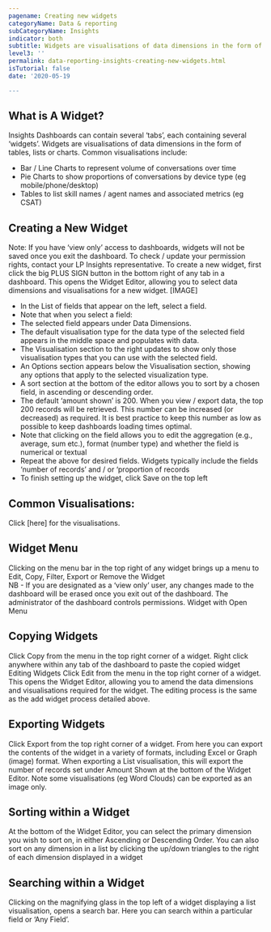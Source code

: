 ```yaml
---
pagename: Creating new widgets
categoryName: Data & reporting
subCategoryName: Insights
indicator: both
subtitle: Widgets are visualisations of data dimensions in the form of tables, lists or charts. 
level3: ''
permalink: data-reporting-insights-creating-new-widgets.html
isTutorial: false
date: '2020-05-19

---
```

## What is A Widget?
Insights Dashboards can contain several ‘tabs’, each containing several ‘widgets’. Widgets are visualisations of data dimensions in the form of tables, lists or charts. Common visualisations include:
* Bar / Line Charts to represent volume of conversations over time
* Pie Charts  to show proportions of conversations by device type (eg mobile/phone/desktop)
* Tables to list skill names / agent names and associated metrics (eg CSAT)

## Creating a New Widget
Note: If you have ‘view only’ access to dashboards, widgets will not be saved once you exit the dashboard. To check / update your permission rights, contact your LP Insights representative.
To create a new widget, first click the big PLUS SIGN button in the bottom right of any tab in a dashboard. 
This opens the Widget Editor, allowing you to select data dimensions and visualisations for a new widget.
[IMAGE]
* In the List of fields that appear on the left, select a field.
* Note that when you select a field:
* The selected field appears under Data Dimensions.
* The default visualisation type for the data type of the selected field appears in the middle space and populates with data.
* The Visualisation section to the right updates to show only those visualisation types that you can use with the selected field.
* An Options section appears below the Visualisation section, showing any options that apply to the selected visualization type.
* A sort section at the bottom of the editor allows you to sort by a chosen field, in ascending or descending order.
* The default ‘amount shown’ is 200. When you view / export data, the top 200 records will be retrieved. This number can be increased (or decreased) as required. It is best practice to keep this number as low as possible to keep dashboards loading times optimal. 
* Note that clicking on the field allows you to edit the aggregation (e.g., average, sum etc.), format (number type) and whether the field is numerical or textual
* Repeat the above for desired fields. Widgets typically include the fields ‘number of records’ and / or ‘proportion of records
* To finish setting up the widget, click Save on the top left

## Common Visualisations:
Click [here] for the visualisations.
 
## Widget Menu
Clicking on the menu bar in the top right of any widget brings up a menu to Edit, Copy, Filter, Export or Remove the Widget  
NB - If you are designated as a ‘view only’ user, any changes made to the dashboard will be erased once you exit out of the dashboard. The administrator of the dashboard controls permissions.
Widget with Open Menu

## Copying Widgets
Click Copy from the menu in the top right corner of a widget. Right click anywhere within any tab of the dashboard to paste the copied widget
Editing Widgets
Click Edit from the menu in the top right corner of a widget. This opens the Widget Editor, allowing you to amend the data dimensions and visualisations required for the widget. The editing process is the same as the add widget process detailed above.

## Exporting Widgets
Click Export from the top right corner of a widget. From here you can export the contents of the widget in a variety of formats, including Excel or Graph (image) format. When exporting a List visualisation, this will export the number of records set under Amount Shown at the bottom of the Widget Editor. Note some visualisations (eg Word Clouds) can be exported as an image only.

## Sorting within a Widget
At the bottom of the Widget Editor, you can select the primary dimension you wish to sort on, in either Ascending or Descending Order. You can also sort on any dimension in a list by clicking the up/down triangles to the right of each dimension displayed in a widget

## Searching within a Widget
Clicking on the magnifying glass in the top left of a widget displaying a list visualisation, opens a search bar. Here you can search within a particular field or ‘Any Field’.

